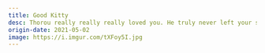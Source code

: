 ```yaml
---
title: Good Kitty
desc: Thorou really really really loved you. He truly never left your side.
origin-date: 2021-05-02
image: https://i.imgur.com/tXFoy5I.jpg
---
```

